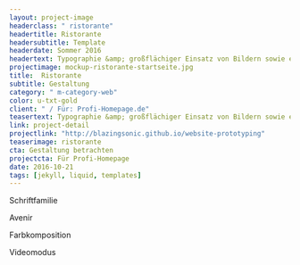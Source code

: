 ```yaml
---
layout: project-image
headerclass: " ristorante"
headertitle: Ristorante
headersubtitle: Template
headerdate: Sommer 2016
headertext: Typographie &amp; großflächiger Einsatz von Bildern sowie edle Farb&shy;wahl ergeben ein stimmiges, durchdachtes Gesamtbild.
projectimage: mockup-ristorante-startseite.jpg
title:  Ristorante
subtitle: Gestaltung
category: " m-category-web"
color: u-txt-gold
client: " / Für: Profi-Homepage.de"
teasertext: Typographie &amp; großflächiger Einsatz von Bildern sowie edle Farb&shy;wahl ergeben ein stimmiges, durchdachtes Gesamtbild.
link: project-detail
projectlink: "http://blazingsonic.github.io/website-prototyping"
teaserimage: ristorante
cta: Gestaltung betrachten
projectcta: Für Profi-Homepage
date: 2016-10-21
tags: [jekyll, liquid, templates]
---
```

<!-- Widgets -->
<section id="widget-font" class="o-flex-center--center has-column c-widget">
  <p class="c-widget__heading u-txt-grey-lightest u-uppercase">Schriftfamilie</p>
  <div class="c-widget__aa u-txt-black oculus-aa"></div>
  <p class="c-widget__subtitle u-txt-black">Avenir</p>
</section>

<section id="widget-color" class="o-flex-center--center has-column c-widget">
  <p class="c-widget__heading u-txt-grey-lightest u-uppercase">Farbkomposition</p>
  <div class="o-flex-center--center c-widget__palette u-txt-black">
    <span class="c-widget__color is-red"></span>
    <span class="c-widget__color is-black"></span>
    <span class="c-widget__color is-blue"></span>
    <span class="c-widget__color is-grey"></span>
    <span class="c-widget__color is-grey-light"></span>
  </div>
</section>

<section id="widget-video" class="o-flex-center--center has-column c-widget">
  <div><p class="c-widget__heading u-txt-grey-lightest u-uppercase">Videomodus</p></div>
  <div class="c-widget__video"></div>
</section>
